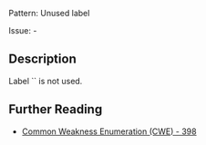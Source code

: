 Pattern: Unused label

Issue: -

## Description

Label `` is not used.

## Further Reading

* [Common Weakness Enumeration (CWE) - 398](https://cwe.mitre.org/data/definitions/398.html)